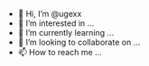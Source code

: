 - 👋 Hi, I’m @ugexx
- 👀 I’m interested in ...
- 🌱 I’m currently learning ...
- 💞️ I’m looking to collaborate on ...
- 📫 How to reach me ...

<!---
ugexx/ugexx is a ✨ special ✨ repository because its `README.md` (this file) appears on your GitHub profile.
You can click the Preview link to take a look at your changes.
--->
